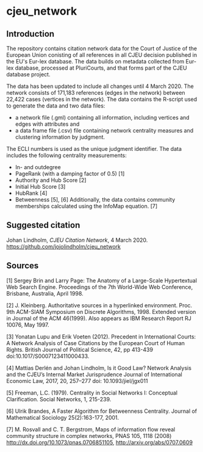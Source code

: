 # cjeu_network

## Introduction

The repository contains citation network data for the Court of Justice of the European Union conisting of all references in all CJEU decision published in the EU's Eur-lex database. The data builds on metadata collected from Eur-lex database, processed at PluriCourts, and that forms part of the CJEU database project. 

The data has been updated to include all changes until 4 March 2020. The network consists of 171,183 references (edges in the network) between 22,422 cases (vertices in the network). The data contains the R-script used to generate the data and two data files:
* a network file (.gml) containing all information, including vertices and edges with attributes and
* a data frame file (.csv) file containing network centrality measures and clustering information by judgment.

The ECLI numbers is used as the unique judgment identifier. The data includes the following centrality measurements:
* In- and outdegree
* PageRank (with a damping factor of 0.5) [1]
* Authority and Hub Score [2]
* Initial Hub Score [3]
* HubRank [4]
* Betweenness [5], [6]
Additionally, the data contains community memberships calculated using the InfoMap equation. [7]

## Suggested citation

Johan Lindholm, _CJEU Citation Network_, 4 March 2020. https://github.com/jojolindholm/cjeu_network

## Sources

[1] Sergey Brin and Larry Page: The Anatomy of a Large-Scale Hypertextual Web Search Engine. Proceedings of the 7th World-Wide Web Conference, Brisbane, Australia, April 1998.

[2] J. Kleinberg. Authoritative sources in a hyperlinked environment. Proc. 9th ACM-SIAM Symposium on Discrete Algorithms, 1998. Extended version in Journal of the ACM 46(1999). Also appears as IBM Research Report RJ 10076, May 1997.

[3] Yonatan Lupu and Erik Voeten (2012). Precedent in International Courts: A Network Analysis of Case Citations by the European Court of Human Rights. British Journal of Political Science, 42, pp 413-439 doi:10.1017/S0007123411000433.

[4] Mattias Derlén and Johan Lindholm, Is it Good Law? Network Analysis and the CJEU’s Internal Market Jurisprudence
Journal of International Economic Law, 2017, 20, 257–277 doi: 10.1093/jiel/jgx011

[5] Freeman, L.C. (1979). Centrality in Social Networks I: Conceptual Clarification. Social Networks, 1, 215-239.

[6] Ulrik Brandes, A Faster Algorithm for Betweenness Centrality. Journal of Mathematical Sociology 25(2):163-177, 2001.

[7] M. Rosvall and C. T. Bergstrom, Maps of information flow reveal community structure in complex networks, PNAS 105, 1118 (2008) http://dx.doi.org/10.1073/pnas.0706851105, http://arxiv.org/abs/0707.0609
